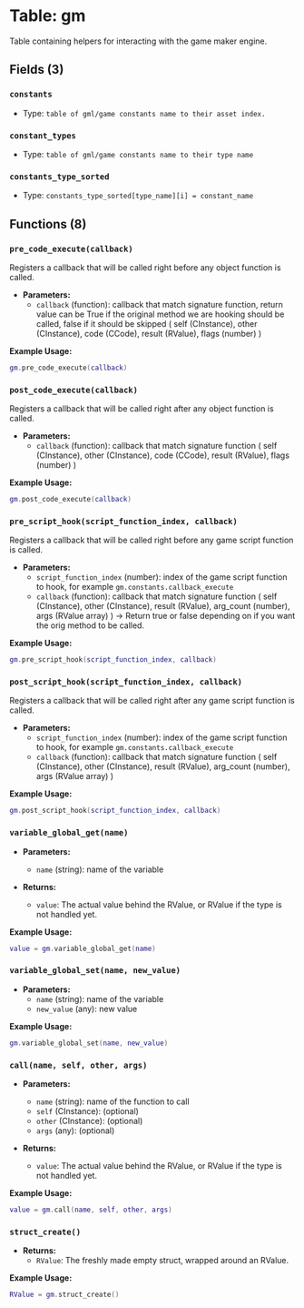 # Table: gm

Table containing helpers for interacting with the game maker engine.

## Fields (3)

### `constants`

- Type: `table of gml/game constants name to their asset index.`

### `constant_types`

- Type: `table of gml/game constants name to their type name`

### `constants_type_sorted`

- Type: `constants_type_sorted[type_name][i] = constant_name`

## Functions (8)

### `pre_code_execute(callback)`

Registers a callback that will be called right before any object function is called.

- **Parameters:**
  - `callback` (function): callback that match signature function, return value can be True if the original method we are hooking should be called, false if it should be skipped ( self (CInstance), other (CInstance), code (CCode), result (RValue), flags (number) )

**Example Usage:**
```lua
gm.pre_code_execute(callback)
```

### `post_code_execute(callback)`

Registers a callback that will be called right after any object function is called.

- **Parameters:**
  - `callback` (function): callback that match signature function ( self (CInstance), other (CInstance), code (CCode), result (RValue), flags (number) )

**Example Usage:**
```lua
gm.post_code_execute(callback)
```

### `pre_script_hook(script_function_index, callback)`

Registers a callback that will be called right before any game script function is called.

- **Parameters:**
  - `script_function_index` (number): index of the game script function to hook, for example `gm.constants.callback_execute`
  - `callback` (function): callback that match signature function ( self (CInstance), other (CInstance), result (RValue), arg_count (number), args (RValue array) ) -> Return true or false depending on if you want the orig method to be called.

**Example Usage:**
```lua
gm.pre_script_hook(script_function_index, callback)
```

### `post_script_hook(script_function_index, callback)`

Registers a callback that will be called right after any game script function is called.

- **Parameters:**
  - `script_function_index` (number): index of the game script function to hook, for example `gm.constants.callback_execute`
  - `callback` (function): callback that match signature function ( self (CInstance), other (CInstance), result (RValue), arg_count (number), args (RValue array) )

**Example Usage:**
```lua
gm.post_script_hook(script_function_index, callback)
```

### `variable_global_get(name)`

- **Parameters:**
  - `name` (string): name of the variable

- **Returns:**
  - `value`: The actual value behind the RValue, or RValue if the type is not handled yet.

**Example Usage:**
```lua
value = gm.variable_global_get(name)
```

### `variable_global_set(name, new_value)`

- **Parameters:**
  - `name` (string): name of the variable
  - `new_value` (any): new value

**Example Usage:**
```lua
gm.variable_global_set(name, new_value)
```

### `call(name, self, other, args)`

- **Parameters:**
  - `name` (string): name of the function to call
  - `self` (CInstance): (optional)
  - `other` (CInstance): (optional)
  - `args` (any): (optional)

- **Returns:**
  - `value`: The actual value behind the RValue, or RValue if the type is not handled yet.

**Example Usage:**
```lua
value = gm.call(name, self, other, args)
```

### `struct_create()`

- **Returns:**
  - `RValue`: The freshly made empty struct, wrapped around an RValue.

**Example Usage:**
```lua
RValue = gm.struct_create()
```


